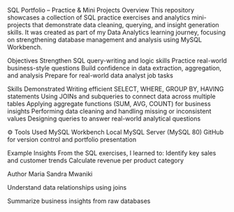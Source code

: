 SQL Portfolio – Practice & Mini Projects
Overview
This repository showcases a collection of SQL practice exercises and analytics mini-projects that demonstrate data cleaning, querying, and insight generation skills.
It was created as part of my Data Analytics learning journey, focusing on strengthening database management and analysis using MySQL Workbench.

 Objectives
 Strengthen SQL query-writing and logic skills
Practice real-world business-style questions
Build confidence in data extraction, aggregation, and analysis
Prepare for real-world data analyst job tasks

Skills Demonstrated
Writing efficient SELECT, WHERE, GROUP BY, HAVING statements
Using JOINs and subqueries to connect data across multiple tables
Applying aggregate functions (SUM, AVG, COUNT) for business insights
Performing data cleaning and handling missing or inconsistent values
Designing queries to answer real-world analytical questions

⚙️ Tools Used
MySQL Workbench
Local MySQL Server (MySQL 80)
GitHub for version control and portfolio presentation

Example Insights
From the SQL exercises, I learned to:
Identify key sales and customer trends
Calculate revenue per product category

 Author
Maria Sandra Mwaniki 

Understand data relationships using joins

Summarize business insights from raw databases
